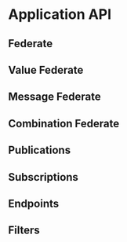 Application API
===============

Federate
--------

Value Federate
--------------

Message Federate
----------------

Combination Federate
--------------------

Publications
------------

Subscriptions
-------------

Endpoints
---------

Filters
-------
